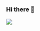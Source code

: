 ### Hi there 👋
<a href="https://velog.io/@phantom5087" target="_blank">
  <img src="https://img.shields.io/badge/Blog-20C997?style=flat-square&logo=velog&logoColor=20C997&logoWidth=40&logoHeight=40"/>
</a>
<!--
**SHark-Uni/SHark-Uni** is a ✨ _special_ ✨ repository because its `README.md` (this file) appears on your GitHub profile.

Here are some ideas to get you started:

- 🔭 I’m currently working on ...
- 🌱 I’m currently learning ...
- 👯 I’m looking to collaborate on ...
- 🤔 I’m looking for help with ...
- 💬 Ask me about ...
- 📫 How to reach me: ...
- 😄 Pronouns: ...
- ⚡ Fun fact: ...
-->
